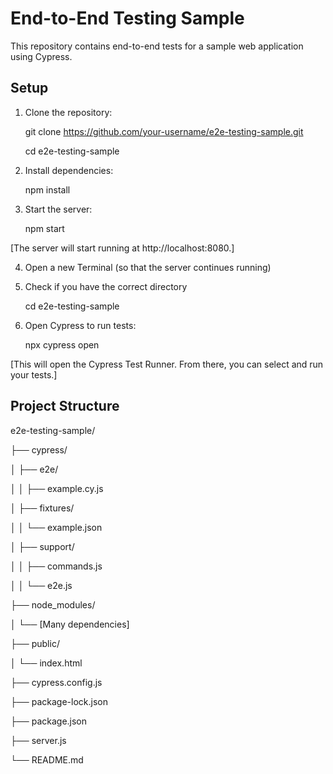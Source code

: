 # End-to-End Testing Sample
This repository contains end-to-end tests for a sample web application using Cypress.

## Setup
1. Clone the repository:
   
   git clone https://github.com/your-username/e2e-testing-sample.git
   
   cd e2e-testing-sample
   
2. Install dependencies:
   
   npm install
   
3. Start the server:
   
   npm start
   
[The server will start running at http://localhost:8080.]

4. Open a new Terminal (so that the server continues running)
   
5. Check if you have the correct directory

   cd e2e-testing-sample
   
6. Open Cypress to run tests:
    
   npx cypress open
   
[This will open the Cypress Test Runner. From there, you can select and run your tests.]


## Project Structure

e2e-testing-sample/

├── cypress/

│   ├── e2e/

│   │   ├── example.cy.js

│   ├── fixtures/

│   │   └── example.json

│   ├── support/

│   │   ├── commands.js

│   │   └── e2e.js

├── node_modules/

│   └── [Many dependencies]

├── public/

│   └── index.html

├── cypress.config.js

├── package-lock.json

├── package.json

├── server.js

└── README.md
